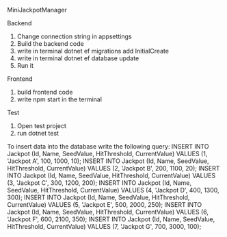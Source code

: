 MiniJackpotManager

Backend
1. Change connection string in appsettings
2. Build the backend code
3. write in terminal dotnet ef migrations add InitialCreate
4. write in terminal dotnet ef database update
5. Run it

Frontend
1. build frontend code
2. write npm start in the terminal 

Test
1. Open test project 
2. run dotnet test



To insert data into the database write the following query: 
INSERT INTO Jackpot (Id, Name, SeedValue, HitThreshold, CurrentValue)
VALUES (1, 'Jackpot A', 100, 1000, 10);
INSERT INTO Jackpot (Id, Name, SeedValue, HitThreshold, CurrentValue)
VALUES (2, 'Jackpot B', 200, 1100, 20);
INSERT INTO Jackpot (Id, Name, SeedValue, HitThreshold, CurrentValue)
VALUES (3, 'Jackpot C', 300, 1200, 200);
INSERT INTO Jackpot (Id, Name, SeedValue, HitThreshold, CurrentValue)
VALUES (4, 'Jackpot D', 400, 1300, 300);
INSERT INTO Jackpot (Id, Name, SeedValue, HitThreshold, CurrentValue)
VALUES (5, 'Jackpot E', 500, 2000, 250);
INSERT INTO Jackpot (Id, Name, SeedValue, HitThreshold, CurrentValue)
VALUES (6, 'Jackpot F', 600, 2100, 350);
INSERT INTO Jackpot (Id, Name, SeedValue, HitThreshold, CurrentValue)
VALUES (7, 'Jackpot G', 700, 3000, 100);
